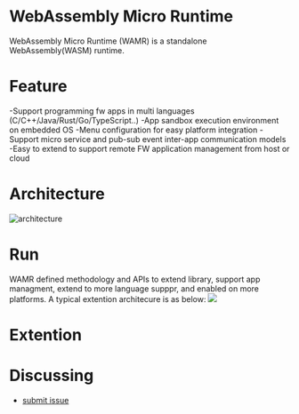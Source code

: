 WebAssembly Micro Runtime
=========================
WebAssembly Micro Runtime (WAMR) is a standalone WebAssembly(WASM) runtime. 

Feature
=========================
-Support programming fw apps in multi languages (C/C++/Java/Rust/Go/TypeScript..)
-App sandbox execution environment on embedded OS
-Menu configuration for easy platform integration
-Support micro service and pub-sub event inter-app communication models
-Easy to extend to support remote FW application management from host or cloud

Architecture
=========================
![architecture](../pics/architecture.png)

Run 
=========================
WAMR defined methodology and APIs to extend library, support app managment, extend to more language supppr, and enabled on more platforms.
A typical extention architecure is as below:
![](https://raw.github.com/lucshi/test/pics/architecture_future.png)


Extention 
=========================

Discussing
=========================
- [submit issue](https://github.com/meolu/walle-web/issues/new)


